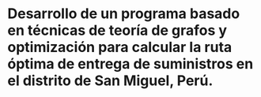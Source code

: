 # Desarrollo de un programa basado en técnicas de teoría de grafos y optimización para calcular la ruta óptima de entrega de suministros en el distrito de San Miguel, Perú.
